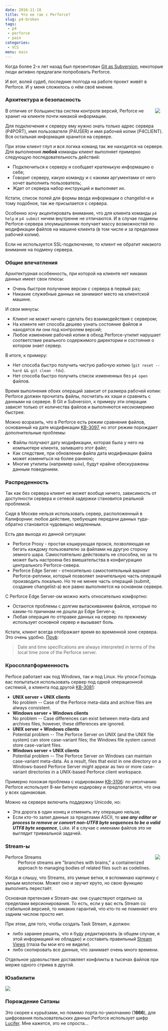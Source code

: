 ```yaml
---
date: 2016-11-18
title: Что не так с Perforce?
slug: p4-broken
tags:
 - p4
 - perforce
 - pain
categories:
 - VCS
menu: main
---
```

Когда более 2-х лет назад был презентован [Git as Subversion](https://habrahabr.ru/company/mailru/blog/241095/), некоторые люди активно предлагали попробовать Perforce.

И вот, волей судеб, последние полгода на работе проект живёт в Perforce. И у меня сложилось о нём своё мнение.

<!--more-->

### Архитектура и безопасность

<img style="float: right; padding-right: 10px" src="../../../../img/p4-broken/backdoor.png">
В отличие от большинства систем контроля версий, Perforce не хранит на клиенте почти никакой информации.

Для подключения к серверу ему нужно знать только адрес сервера (P4PORT), имя пользователя (P4USER) и имя рабочей копии (P4CLIENT). Вся остальная информация хранится на сервере.

При этом клиент глуп и вся логика команд так же находится на сервере. Для выполнения **любой** команды клиент выполняет примерно следующую последовательность действий:

 * Подключиться к серверу и сообщает кратенькую информацию о себе;
 * Говорит серверу, какую команду и с какими аргументами от него хочет выполнить пользователь;
 * Ждет от сервера набор инструкций и выполняет их.

Кстати, список полей для формы ввода информации о changelist-е и тому подобное, так же присылается с сервера.

Особенно хочу акцентировать внимание, что для клиента команды `p4 help` и `p4 submit` ничем внутренне не отличаются. И в случае подмены Perforce-сервера злоумышленник получает массу возможностей по модификации файлов на машине клиента (в том числе и за пределами рабочей копии).

Если не используется SSL-подключение, то клиент не обратит никакого внимание на подмену сервера.

### Общие впечатления

Архитектурная особенность, при которой на клиенте нет никаких данных имеет свои плюсы:

 * Очень быстрое получение версии с сервера в первый раз;
 * Никакие служебные данных не занимают место на клиентской машине.

И свои минусы:

 * Клиент не может ничего сделать без взаимодействия с сервером;
 * На клиенте нет способа дешево узнать состояние файлов и находятся ли они под контролем версий;
 * Любое изменение рабочей копии в обход Perforce-утилит нарушает соответствие реального содержимого директории и состояния о котором знает сервер.

В итоге, к примеру:

 * Нет способа быстро получить чистую рабочую копию (`git reset --hard && git clean -fdx`).
 * Нет способа быстро получить список измененных без `p4 open` файлов.

Время выполнения обоих операций зависит от размера рабочей копии: Perforce должен прочитать файлы, посчитать их хэши и сравнить с данными на сервере.
В Git и Subversion, к примеру эти операции зависят только от количества файлов и выполняются несоизмеримо быстрее.

Можно возразить, что в Perforce есть режим сравнения файлов, основанный на дате модификации [KB-3097](http://answers.perforce.com/articles/KB/3097?startURL=%2Farticles%2FKB_Article%2FFile-Modification-Times), но этот режим порождает дополнительные проблемы:

 * Файлы получают дату модификации, которая была у него на компьютере клиента, залившего этот файл;
 * Как следствие, при обновлении файла дата модификации файла может измениться на более раннюю;
 * Многие утилиты (например `make`), будут крайне обескуражены данным поведением.

### Распреденность

Так как без сервера клиент не может вообще ничего, зависимость от доступности сервера и сетевой задержки становится реальной проблемой.

Сидя в Москве нельзя использовать сервер, расположенный в Калифорнии: любое действие, требующее передачи данных туда-обратно становится чудовищно медленным.

Есть два выхода из данной ситуации:

 * Perforce Proxy - простая кэширующая прокся, позволяющая не бегать каждому пользователю за файлами на другую сторону земного шара. Самостоятельно действовать не способна, но за то может быть настроена без вмешательства в конфигурацию центрального Perforce-севера.
 * Perforce Edge Server - относительно самостоятельный вариант Perforce-реплики, который позволяет значительную часть операций производить локально. Но те не менее часть операций (submit, создание changelist-а) все равно выполняется на основном сервере.

С Perforce Edge Server-ом можно жить относительно комфортно:

 * Остаются проблемы с долгим вытаскиванием файлов, которые по каким-то причинам не дошли до Edge Server-а;
 * Любая операция по отправке данных на сервер по прежнему использует основной сервер и вызывает боль.

Кстати, клиент всегда отображает время во временной зоне сервера. Это очень удобно. [Пруф](https://www.perforce.com/perforce/doc.051/manuals/p4guide/04_details.html):
<blockquote>Date and time specifications are always interpreted in terms of the local time zone of the Perforce server.</blockquote>

### Кроссплатформенность

Perfoce работает как под Windows, так и под Linux. Но упоси Господь вас попытаться использовать сервер под одной операционной системой, а клиента под другой [KB-3081](http://answers.perforce.com/articles/KB/3081):
<ul>
	<li><b>UNIX server + UNIX clients</b><br/>
	No problem -- Case of the Perforce meta-data and archive files are always consistent.</li>
	<li><b>Windows server + Windows clients</b><br/>
	No problem -- Case differences can exist between meta-data and archives files, however, these differences are ignored.</li>
	<li><b>UNIX server + Windows clients</b><br/>
	Potential problem -- The Perforce Server on UNIX (and the UNIX file system) can store case-variant files; the Windows file system cannot store case-variant files.</li>
	<li><b>Windows server + UNIX clients</b><br/>
	Potential problem -- The Perforce Server on Windows can maintain case-variant meta-data. As a result, files that exist in one directory on a Windows-based Perforce Server might appear as two or more case-variant directories in a UNIX-based Perforce client workspace.</li>
</ul>

Примерно похожая проблема с кодировками [KB-3106](http://answers.perforce.com/articles/KB/3106): по умолчанию Perforce использует 8-ми битную кодировку и предполагается, что она у всех одинаковая.

Можно на сервере включить поддержку Unicode, но:

 * Эта дорога в один конец и отменить эту операцию нельзя;
 * Если кто-то залил данные за пределами ASCII, то ***use any editor or process to remove or convert non-UTF8 byte sequences to be a valid UTF8 byte sequence***, Luke. И в случае с именами файлов это не выглядит тривиальной задачей.

### Stream-ы

<img style="float: right; padding-right: 10px" src="../../../../img/p4-broken/hummer.jpg">
<dl>
	<dt>Perforce Streams</dt>
	<dd>Perforce streams are "branches with brains," a containerized approach to managing bodies of related files such as codelines.</dd>
</dl>

Когда я слышу, что Streams, это умные ветки, я вспоминаю картинку с умным молотком. Может оно и звучит круто, но свою функцию выполнять перестаёт.

Основная претензия к Stream-ам: они существуют отдельно за пределами версионирования. То есть, если у вас есть Stream со стабильной версией, то никаких гарантий, что кто-то не поменяет его задним числом просто нет.

При этом, для того, чтобы создать Task Stream, я должен:

 - либо заранее решить, что я буду редактировать (в общем случае, я этой информацией не обладаю) и составить правильный [Stream Views](https://www.perforce.com/perforce/doc.current/manuals/p4v/streams_views.html) (глаза бы мои его не видели).
 - либо скопировать все данные, что занимает очень много времени.

Отдельное удовольствие доставляет конфликты в тысячах файлов при мерже одного стрима в другой.

### Юзабилити

<img src="../../../../img/p4-broken/qbert.png">

### Порождение Сатаны

Это скорее к курьёзами, но помимо порта по-умолчанию (1**666**), для шифрования пользовательских данных Perforce использует шифр [Lucifer](https://ru.wikipedia.org/wiki/Lucifer_(%D0%BA%D1%80%D0%B8%D0%BF%D1%82%D0%BE%D0%B3%D1%80%D0%B0%D1%84%D0%B8%D1%8F)). Мне кажется, это не спроста...
